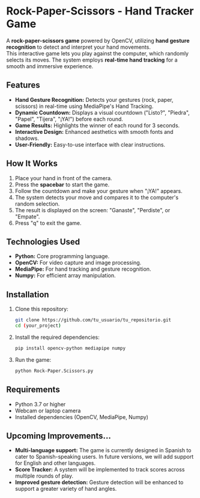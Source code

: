 # Rock-Paper-Scissors - Hand Tracker Game

A **rock-paper-scissors game** powered by OpenCV, utilizing **hand gesture recognition** to detect and interpret your hand movements.  
This interactive game lets you play against the computer, which randomly selects its moves. The system employs **real-time hand tracking** for a smooth and immersive experience.

## Features
- **Hand Gesture Recognition:** Detects your gestures (rock, paper, scissors) in real-time using MediaPipe's Hand Tracking.
- **Dynamic Countdown:** Displays a visual countdown ("Listo?", "Piedra", "Papel", "Tijera", "¡YA!") before each round.
- **Game Results:** Highlights the winner of each round for 3 seconds.
- **Interactive Design:** Enhanced aesthetics with smooth fonts and shadows.
- **User-Friendly:** Easy-to-use interface with clear instructions.

## How It Works
1. Place your hand in front of the camera.
2. Press the **spacebar** to start the game.
3. Follow the countdown and make your gesture when "¡YA!" appears.
4. The system detects your move and compares it to the computer's random selection.
5. The result is displayed on the screen: "Ganaste", "Perdiste", or "Empate".
6. Press "q" to exit the game.

## Technologies Used
- **Python:** Core programming language.
- **OpenCV:** For video capture and image processing.
- **MediaPipe:** For hand tracking and gesture recognition.
- **Numpy:** For efficient array manipulation.

## Installation
1. Clone this repository:
    ```bash
    git clone https://github.com/tu_usuario/tu_repositorio.git
    cd (your_project)
    ```
2. Install the required dependencies:
    ```bash
    pip install opencv-python mediapipe numpy
    ```
3. Run the game:
    ```bash
    python Rock-Paper.Scissors.py
    ```

## Requirements
- Python 3.7 or higher
- Webcam or laptop camera
- Installed dependencies (OpenCV, MediaPipe, Numpy)

## Upcoming Improvements...
- **Multi-language support:** The game is currently designed in Spanish to cater to Spanish-speaking users. In future versions, we will add support for English and other languages.
- **Score Tracker:** A system will be implemented to track scores across multiple rounds of play.
- **Improved gesture detection:** Gesture detection will be enhanced to support a greater variety of hand angles.
